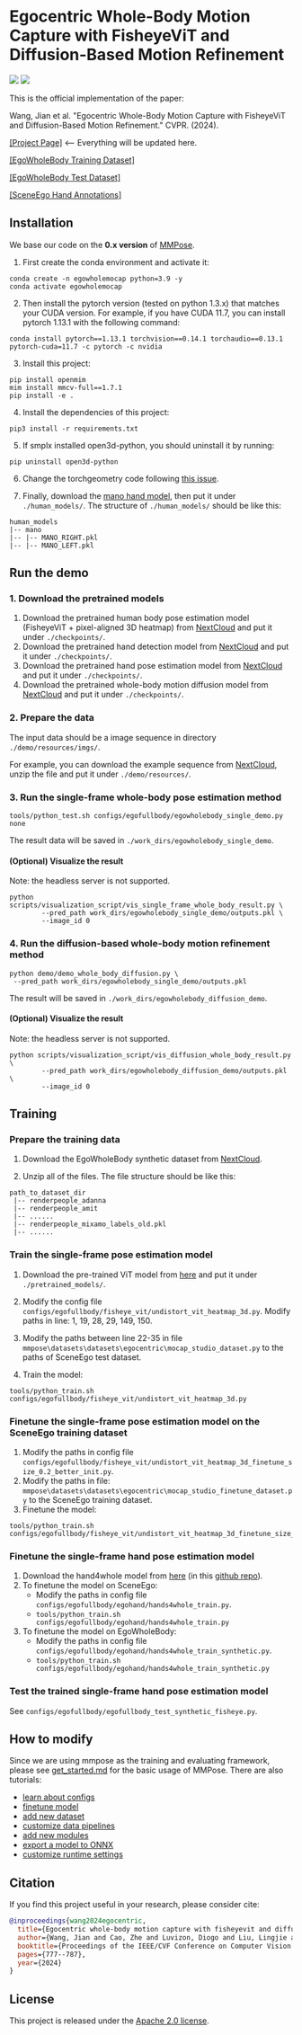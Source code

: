 # Egocentric Whole-Body Motion Capture with FisheyeViT and Diffusion-Based Motion Refinement

[![](https://img.shields.io/badge/Paper-arXiv-green?style=plastic&logo=arXiv&logoColor=green)](https://arxiv.org/pdf/2311.16495.pdf)
[![](https://img.shields.io/badge/Project-Page-blue?style=plastic&logo=githubpages&logoColor=blue)](https://people.mpi-inf.mpg.de/~jianwang/projects/egowholemocap/index.html)


This is the official implementation of the paper:

Wang, Jian et al. "Egocentric Whole-Body Motion Capture with FisheyeViT and Diffusion-Based Motion Refinement." CVPR. (2024).

[[Project Page]](https://people.mpi-inf.mpg.de/~jianwang/projects/egowholemocap/index.html) <-- Everything will be updated here.

[[EgoWholeBody Training Dataset]](https://nextcloud.mpi-klsb.mpg.de/index.php/s/oRHwkccnYcFiSMS) 

[[EgoWholeBody Test Dataset]](https://nextcloud.mpi-klsb.mpg.de/index.php/s/LmswNPJZmpxmbaC)

[[SceneEgo Hand Annotations]](https://nextcloud.mpi-klsb.mpg.de/index.php/s/5ZjtY928LPj9ERz)


## Installation

We base our code on the **0.x version** of [MMPose](https://github.com/open-mmlab/mmpose/tree/0.x).

1. First create the conda environment and activate it:

```shell
conda create -n egowholemocap python=3.9 -y
conda activate egowholemocap
```

2. Then install the pytorch version (tested on python 1.3.x) that matches your CUDA version. For example, if you have CUDA 11.7, you can install pytorch 1.13.1 with the following command:
```shell
conda install pytorch==1.13.1 torchvision==0.14.1 torchaudio==0.13.1 pytorch-cuda=11.7 -c pytorch -c nvidia
```

3. Install this project:

```shell
pip install openmim
mim install mmcv-full==1.7.1
pip install -e .
```

4. Install the dependencies of this project:

```shell
pip3 install -r requirements.txt
```

5. If smplx installed open3d-python, you should uninstall it by running:

```shell
pip uninstall open3d-python
```

6. Change the torchgeometry code following [this issue](https://github.com/mks0601/I2L-MeshNet_RELEASE/issues/6#issuecomment-675152527).

7. Finally, download the [mano hand model](https://mano.is.tue.mpg.de/index.html), then put it under `./human_models/`.
The structure of `./human_models/` should be like this:

```shell
human_models
|-- mano
|-- |-- MANO_RIGHT.pkl
|-- |-- MANO_LEFT.pkl
```

## Run the demo

### 1. Download the pretrained models

1. Download the pretrained human body pose estimation model (FisheyeViT + pixel-aligned 3D heatmap) from [NextCloud](https://nextcloud.mpi-klsb.mpg.de/index.php/s/zmaFFAEBR33LFQt) and put it under `./checkpoints/`.
2. Download the pretrained hand detection model from [NextCloud](https://nextcloud.mpi-klsb.mpg.de/index.php/s/8zow6NEWKgPFnRF) and put it under `./checkpoints/`.
3. Download the pretrained hand pose estimation model from [NextCloud](https://nextcloud.mpi-klsb.mpg.de/index.php/s/343YTMdfgAneHcC) and put it under `./checkpoints/`.
4. Download the pretrained whole-body motion diffusion model from [NextCloud](https://nextcloud.mpi-klsb.mpg.de/index.php/s/ifgQeHBrfZMC5SN) and put it under `./checkpoints/`.

### 2. Prepare the data

The input data should be a image sequence in directory `./demo/resources/imgs/`.

For example, you can download the example sequence from [NextCloud](https://nextcloud.mpi-klsb.mpg.de/index.php/s/QNynZqQBCFppwcj), unzip the file and put it under `./demo/resources/`.

### 3. Run the single-frame whole-body pose estimation method

```shell
tools/python_test.sh configs/egofullbody/egowholebody_single_demo.py none
```
The result data will be saved in `./work_dirs/egowholebody_single_demo`.

#### (Optional) Visualize the result
Note: the headless server is not supported.

```shell
python scripts/visualization_script/vis_single_frame_whole_body_result.py \
        --pred_path work_dirs/egowholebody_single_demo/outputs.pkl \
        --image_id 0
```

### 4. Run the diffusion-based whole-body motion refinement method

```shell
python demo/demo_whole_body_diffusion.py \
 --pred_path work_dirs/egowholebody_single_demo/outputs.pkl
```
The result will be saved in `./work_dirs/egowholebody_diffusion_demo`.

#### (Optional) Visualize the result

Note: the headless server is not supported.

```shell
python scripts/visualization_script/vis_diffusion_whole_body_result.py \
        --pred_path work_dirs/egowholebody_diffusion_demo/outputs.pkl \
        --image_id 0
```


## Training

### Prepare the training data

1. Download the EgoWholeBody synthetic dataset from [NextCloud](https://nextcloud.mpi-klsb.mpg.de/index.php/s/oRHwkccnYcFiSMS).

2. Unzip all of the files. The file structure should be like this:

```shell
path_to_dataset_dir
 |-- renderpeople_adanna
 |-- renderpeople_amit
 |-- ......
 |-- renderpeople_mixamo_labels_old.pkl
 |-- ......
```

### Train the single-frame pose estimation model

1. Download the pre-trained ViT model from [here](https://nextcloud.mpi-klsb.mpg.de/index.php/s/qJWCRc8EApcpP4r) and put it under `./pretrained_models/`.

2. Modify the config file `configs/egofullbody/fisheye_vit/undistort_vit_heatmap_3d.py`. Modify paths in line: 1, 19, 28, 29, 149, 150.

3. Modify the paths between line 22-35 in file `mmpose\datasets\datasets\egocentric\mocap_studio_dataset.py` to the paths of SceneEgo test dataset.

4. Train the model:

```shell
tools/python_train.sh configs/egofullbody/fisheye_vit/undistort_vit_heatmap_3d.py
```

### Finetune the single-frame pose estimation model on the SceneEgo training dataset

1. Modify the paths in config file `configs/egofullbody/fisheye_vit/undistort_vit_heatmap_3d_finetune_size_0.2_better_init.py`.
2. Modify the paths in file: `mmpose\datasets\datasets\egocentric\mocap_studio_finetune_dataset.py` to the SceneEgo training dataset.
3. Finetune the model:

```shell
tools/python_train.sh configs/egofullbody/fisheye_vit/undistort_vit_heatmap_3d_finetune_size_0.2_better_init.py
``` 

### Finetune the single-frame hand pose estimation model

1.  Download the hand4whole model from [here](https://drive.google.com/file/d/15wYR8psO2U3ZhFYQEH1-DWc81XkWvK2Y/view?usp=sharing) (in this [github repo](https://github.com/mks0601/Hand4Whole_RELEASE/tree/Pose2Pose)).
2.  To finetune the model on SceneEgo: 
    - Modify the paths in config file `configs/egofullbody/egohand/hands4whole_train.py`.
    - `tools/python_train.sh configs/egofullbody/egohand/hands4whole_train.py`
3. To finetune the model on EgoWholeBody:
    - Modify the paths in config file `configs/egofullbody/egohand/hands4whole_train_synthetic.py`.
    - `tools/python_train.sh configs/egofullbody/egohand/hands4whole_train_synthetic.py`

### Test the trained single-frame hand pose estimation model

See `configs/egofullbody/egofullbody_test_synthetic_fisheye.py`.


## How to modify

Since we are using mmpose as the training and evaluating framework,
please see [get_started.md](docs/en/get_started.md) for the basic usage of MMPose.
There are also tutorials:

- [learn about configs](docs/en/tutorials/0_config.md)
- [finetune model](docs/en/tutorials/1_finetune.md)
- [add new dataset](docs/en/tutorials/2_new_dataset.md)
- [customize data pipelines](docs/en/tutorials/3_data_pipeline.md)
- [add new modules](docs/en/tutorials/4_new_modules.md)
- [export a model to ONNX](docs/en/tutorials/5_export_model.md)
- [customize runtime settings](docs/en/tutorials/6_customize_runtime.md)

## Citation

If you find this project useful in your research, please consider cite:

```bibtex
@inproceedings{wang2024egocentric,
  title={Egocentric whole-body motion capture with fisheyevit and diffusion-based motion refinement},
  author={Wang, Jian and Cao, Zhe and Luvizon, Diogo and Liu, Lingjie and Sarkar, Kripasindhu and Tang, Danhang and Beeler, Thabo and Theobalt, Christian},
  booktitle={Proceedings of the IEEE/CVF Conference on Computer Vision and Pattern Recognition},
  pages={777--787},
  year={2024}
}

```

## License

This project is released under the [Apache 2.0 license](LICENSE).
